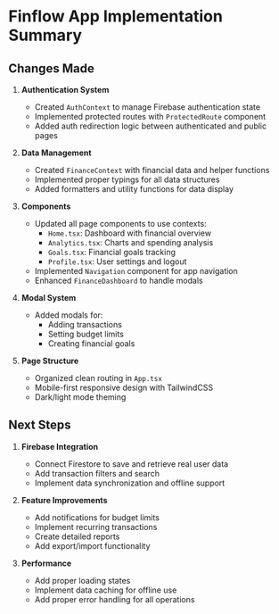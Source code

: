 # Finflow App Implementation Summary

## Changes Made

1. **Authentication System**

   - Created `AuthContext` to manage Firebase authentication state
   - Implemented protected routes with `ProtectedRoute` component
   - Added auth redirection logic between authenticated and public pages

2. **Data Management**

   - Created `FinanceContext` with financial data and helper functions
   - Implemented proper typings for all data structures
   - Added formatters and utility functions for data display

3. **Components**

   - Updated all page components to use contexts:
     - `Home.tsx`: Dashboard with financial overview
     - `Analytics.tsx`: Charts and spending analysis
     - `Goals.tsx`: Financial goals tracking
     - `Profile.tsx`: User settings and logout
   - Implemented `Navigation` component for app navigation
   - Enhanced `FinanceDashboard` to handle modals

4. **Modal System**

   - Added modals for:
     - Adding transactions
     - Setting budget limits
     - Creating financial goals

5. **Page Structure**
   - Organized clean routing in `App.tsx`
   - Mobile-first responsive design with TailwindCSS
   - Dark/light mode theming

## Next Steps

1. **Firebase Integration**

   - Connect Firestore to save and retrieve real user data
   - Add transaction filters and search
   - Implement data synchronization and offline support

2. **Feature Improvements**

   - Add notifications for budget limits
   - Implement recurring transactions
   - Create detailed reports
   - Add export/import functionality

3. **Performance**
   - Add proper loading states
   - Implement data caching for offline use
   - Add proper error handling for all operations

